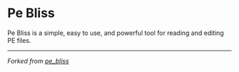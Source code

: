 # Pe Bliss

Pe Bliss is a simple, easy to use, and powerful tool for reading and editing PE files.

---

_Forked from [pe_bliss](https://code.google.com/archive/p/portable-executable-library/)_
